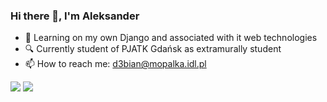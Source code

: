### Hi there 👋, I'm Aleksander

- 🔭 Learning on my own Django and associated with it web technologies
- 🔍 Currently student of PJATK Gdańsk as extramurally student
- 📫 How to reach me: d3bian@mopalka.idl.pl

<img src="https://github-readme-stats.vercel.app/api/top-langs/?username=alopalka&theme=github_dark&count_private=true&layout=compact">
<img src="https://github-readme-stats.vercel.app/api?username=alopalka&count_private=true&show_icons=true&theme=github_dark">

